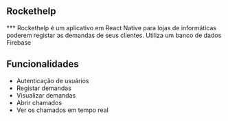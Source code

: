 ## Rockethelp

*** Rockethelp é um aplicativo em React Native para lojas de informáticas poderem registar as demandas de seus clientes. Utiliza um banco de dados Firebase

## Funcionalidades

- Autenticação de usuários
- Registar demandas
- Visualizar demandas
- Abrir chamados
- Ver os chamados em tempo real